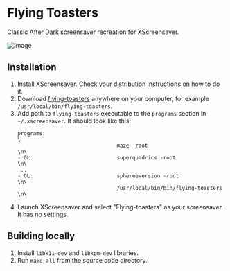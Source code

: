 # Flying Toasters

Classic [After Dark](https://en.wikipedia.org/wiki/After_Dark_(software)) screensaver recreation for XScreensaver.

![image](https://user-images.githubusercontent.com/1062217/231195791-1b5be6d7-5461-4243-8199-2a7dc88458d4.png)

## Installation

1. Install XScreensaver. Check your distribution instructions on how to do it.
2. Download [flying-toasters](https://github.com/torunar/flying-toasters-xscreensaver/releases/latest) anywhere on your computer, for example `/usr/local/bin/flying-toasters`.
3. Add path to `flying-toasters` executable to the `programs` section in `~/.xscreensaver`. It should look like this:
    ```
    programs:                                                                     \
                                    maze -root                                  \n\
    - GL:                           superquadrics -root                         \n\
    ...
    - GL:                           sphereeversion -root                        \n\
                                    /usr/local/bin/bin/flying-toasters          \n\
    ```
4. Launch XScreensaver and select "Flying-toasters" as your screensaver. It has no settings.

## Building locally

1. Install `libx11-dev` and `libxpm-dev` libraries.
2. Run `make all` from the source code directory.
